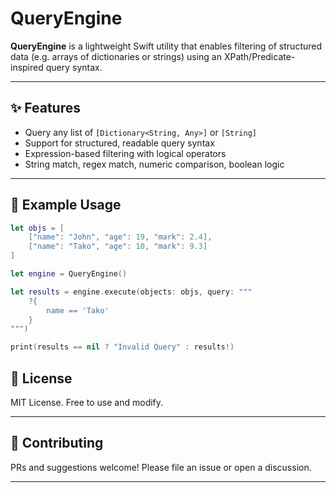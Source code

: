 # QueryEngine

**QueryEngine** is a lightweight Swift utility that enables filtering of structured data (e.g. arrays of dictionaries or strings) using an XPath/Predicate-inspired query syntax.

---

## ✨ Features

- Query any list of `[Dictionary<String, Any>]` or `[String]`
- Support for structured, readable query syntax
- Expression-based filtering with logical operators
- String match, regex match, numeric comparison, boolean logic

---

## 🧠 Example Usage

```swift
let objs = [ 
    ["name": "John", "age": 19, "mark": 2.4],
    ["name": "Tako", "age": 10, "mark": 9.3]
]

let engine = QueryEngine()

let results = engine.execute(objects: objs, query: """
    ?{
        name == 'Tako'
    }
""")

print(results == nil ? "Invalid Query" : results!)
```

## 📜 License

MIT License. Free to use and modify.

---

## 🙌 Contributing

PRs and suggestions welcome! Please file an issue or open a discussion.

---

